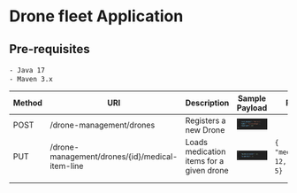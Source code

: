 # Drone fleet Application

## Pre-requisites
    - Java 17
    - Maven 3.x
  

| Method | URI                      | Description                              | Sample Payload | Response                             |
|--------|--------------------------|------------------------------------------|----------------|--------------------------------------|
| POST   | /drone-management/drones | Registers a new Drone                    | ![img.png](images/img.png)               |                                      |
| PUT    | /drone-management/drones/{id}/medical-item-line                        | Loads medication items for a given drone | ![img_1.png](images/img_1.png)               | `{ "medicationID": 12, "quantity": 5}` |
|        |                          |                                          |                |                                      |
|        |                          |                                          |                |                                      |
